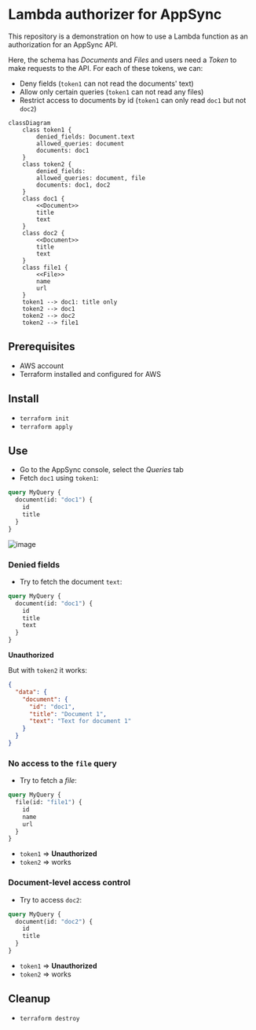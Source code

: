 # Lambda authorizer for AppSync

This repository is a demonstration on how to use a Lambda function as an authorization for an AppSync API.

Here, the schema has *Documents* and *Files* and users need a *Token* to make requests to the API. For each of these tokens, we can:

* Deny fields (```token1``` can not read the documents' text)
* Allow only certain queries (```token1``` can not read any files)
* Restrict access to documents by id (```token1``` can only read ```doc1``` but not ```doc2```)

```mermaid
classDiagram
    class token1 {
        denied_fields: Document.text
        allowed_queries: document
        documents: doc1
    }
    class token2 {
        denied_fields: 
        allowed_queries: document, file
        documents: doc1, doc2
    }
    class doc1 {
        <<Document>>
        title
        text
    }
    class doc2 {
        <<Document>>
        title
        text
    }
    class file1 {
        <<File>>
        name
        url
    }
    token1 --> doc1: title only
    token2 --> doc1
    token2 --> doc2
    token2 --> file1
```

## Prerequisites

* AWS account
* Terraform installed and configured for AWS

## Install

* ```terraform init```
* ```terraform apply```

## Use

* Go to the AppSync console, select the *Queries* tab
* Fetch ```doc1``` using ```token1```:

```graphql
query MyQuery {
  document(id: "doc1") {
    id
    title
  }
}
```

![image](https://user-images.githubusercontent.com/82075/155486833-270a2eb5-8353-48ca-b88b-5faee6ceb0b2.png)

### Denied fields

* Try to fetch the document ```text```:

```graphql
query MyQuery {
  document(id: "doc1") {
    id
    title
    text
  }
}
```

**Unauthorized**

But with ```token2``` it works:

```json
{
  "data": {
    "document": {
      "id": "doc1",
      "title": "Document 1",
      "text": "Text for document 1"
    }
  }
}
```

### No access to the ```file``` query

* Try to fetch a *file*:

```graphql
query MyQuery {
  file(id: "file1") {
    id
    name
    url
  }
}
```

* ```token1``` => **Unauthorized**
* ```token2``` => works

### Document-level access control

* Try to access ```doc2```:

```graphql
query MyQuery {
  document(id: "doc2") {
    id
    title
  }
}
```

* ```token1``` => **Unauthorized**
* ```token2``` => works

## Cleanup

* ```terraform destroy```
